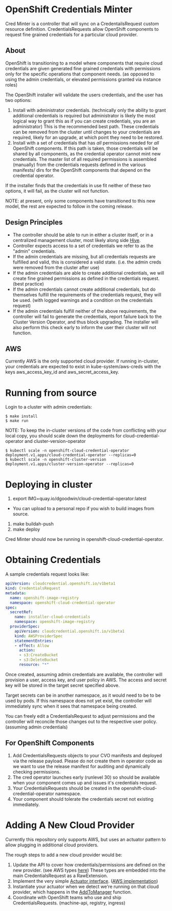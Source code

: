# OpenShift Credentials Minter

Cred Minter is a controller that will sync on a CredentailsRequest custom
resource definition. CredentialsRequests allow OpenShift components to
request fine grained credentials for a particular cloud provider.

## About

OpenShift is transitioning to a model where components that require cloud credentials are given generated fine grained credentials with permissions only for the specific operations that component needs. (as opposed to using the admin credentials, or elevated permissions granted via instance roles)

The OpenShift installer will validate the users credentials, and the user has two options:

 1. Install with administrator credentials. (technically only the ability to grant additional credentials is required but administrator is likely the most logical way to grant this as if you can create credentials, you are an administrator) This is the recommended best path. These credentials can be removed from the cluster until changes to your credentials are required, likely for an upgrade, at which point they need to be restored.
 1. Install with a set of credentials that has *all* permissions needed for *all* OpenShift components. If this path is taken, those credentials will be shared by all components, as the credential operator cannot mint new credentials. The master list of all required permissions is assembled (manually) from the credentials requests defined in the various manifests/ dirs for the OpenShift components that depend on the credential operator.

If the installer finds that the credentials in use fit neither of these two options, it will fail, as the cluster will not function.

NOTE: at present, only some components have transitioned to this new model, the rest are expected to follow in the coming release.

## Design Principles

  * The controller should be able to run in either a cluster itself, or in a centralized management cluster, most likely along side [Hive](https://github.com/openshift/hive).
  * Controller expects access to a set of credentials we refer to as the "admin" credentials.
  * If the admin credentials are missing, but all credentials requests are fulfilled and valid, this is considered a valid state. (i.e. the admin creds were removed from the cluster after use)
  * If the admin credentials are able to create additional credentials, we will create fine grained permissions as defined in the credentials request. (best practice)
  * If the admin credentials cannot create additional credentials, but do themselves fulfill the requirements of the credentials request, they will be used. (with logged warnings and a condition on the credentials request)
  * If the admin credentials fulfill neither of the above requirements, the controller will fail to generate the credentials, report failure back to the Cluster Version Operator, and thus block upgrading. The installer will also perform this check early to inform the user their cluster will not function.

## AWS

Currently AWS is the only supported cloud provider. If running in-cluster, your credentials are expected to exist in kube-system/aws-creds with the keys aws_access_key_id and aws_secret_access_key.

# Running from source

Login to a cluster with admin credentials:

```
$ make install
$ make run
```

NOTE: To keep the in-cluster versions of the code from conflicting with your local copy, you should scale down the deployments for cloud-credential-operator and cluster-version-operator

```
$ kubectl scale -n openshift-cloud-credential-operator deployment.v1.apps/cloud-credential-operator --replicas=0
$ kubectl scale -n openshift-cluster-version deployment.v1.apps/cluster-version-operator --replicas=0
```

# Deploying in cluster

 1. export IMG=quay.io/dgoodwin/cloud-credential-operator:latest
   * You can upload to a personal repo if you wish to build images from source.
 1. make buildah-push
 1. make deploy

Cred Minter should now be running in openshift-cloud-credential-operator.

# Obtaining Credentials

A sample credentials request looks like:

```yaml
apiVersion: cloudcredential.openshift.io/v1beta1
kind: CredentialsRequest
metadata:
  name: openshift-image-registry
  namespace: openshift-cloud-credential-operator
spec:
  secretRef:
    name: installer-cloud-credentials
    namespace: openshift-image-registry
  providerSpec:
    apiVersion: cloudcredential.openshift.io/v1beta1
    kind: AWSProviderSpec
    statementEntries:
    - effect: Allow
      action:
      - s3:CreateBucket
      - s3:DeleteBucket
      resource: "*"
```

Once created, assuming admin credentials are available, the controller will provision a user, access key, and user policy in AWS. The access and secret key will be stored in the target secret specified above.

Target secrets can be in another namespace, as it would need to be to be used by pods. If this namespace does not yet exist, the controller will immediately sync when it sees that namespace being created.

You can freely edit a CredentialsRequest to adjust permissions and the controller will reconcile those changes out to the respective user policy. (assuming admin credentials)

## For OpenShift Components

 1. Add CredentialsRequests objects to your CVO manifests and deployed via the release payload. Please do not create them in operator code as we want to use the release manifest for auditing and dynamically checking permissions.
 1. The cred operator launches early (runlevel 30) so should be available when your component comes up and issues it's credentials request.
 1. Your CredentialsRequests should be created in the openshift-cloud-credential-operator namespace.
 1. Your component should tolerate the credentials secret not existing immediately.

# Adding A New Cloud Provider

Currently this repository only supports AWS, but uses an actuator pattern to allow plugging in additional cloud providers.

The rough steps to add a new cloud provider would be:

 1. Update the API to cover how credentials/permissions are defined on the new provider. (see AWS types [here](https://github.com/openshift/cloud-credential-operator/blob/master/pkg/apis/cloudcredential/v1/aws_types.go)) These types are embedded into the main CredentialsRequest as a RawExtension.
 1. Implement the very simple [Actuator interface](https://github.com/openshift/cloud-credential-operator/blob/master/pkg/controller/credentialsrequest/actuator/actuator.go). ([AWS implementation](https://github.com/openshift/cloud-credential-operator/tree/master/pkg/aws/actuator))
 1. Instantiate your actuator when we detect we're running on that cloud provider, which happens in the [AddToManager](https://github.com/openshift/cloud-credential-operator/blob/master/pkg/controller/controller.go#L49) function.
 1. Coordinate with OpenShift teams who use and ship CredentialsRequests. (machine-api, registry, ingress)
